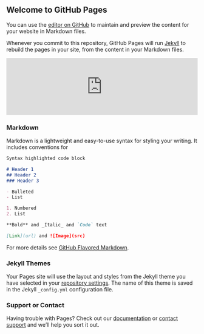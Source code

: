 ## Welcome to GitHub Pages

You can use the [editor on GitHub](https://github.com/stephenhalstead/stephenhalstead.github.io/edit/master/README.md) to maintain and preview the content for your website in Markdown files.

Whenever you commit to this repository, GitHub Pages will run [Jekyll](https://jekyllrb.com/) to rebuild the pages in your site, from the content in your Markdown files.

<iframe width="100%" height="width" scrolling="no" frameborder="no" src="https://fusiontables.google.com/embedviz?q=select+col12+from+136Wyba5RlSw3ljeFTc-NhxAA5xx6TGG1WtK7OpQN&amp;viz=MAP&amp;h=false&amp;lat=10.890244756022994&amp;lng=-85.46325476081853&amp;t=1&amp;z=11&amp;l=col12&amp;y=3&amp;tmplt=4&amp;hml=TWO_COL_LAT_LNG"></iframe>

### Markdown

Markdown is a lightweight and easy-to-use syntax for styling your writing. It includes conventions for

```markdown
Syntax highlighted code block

# Header 1
## Header 2
### Header 3

- Bulleted
- List

1. Numbered
2. List

**Bold** and _Italic_ and `Code` text

[Link](url) and ![Image](src)
```

For more details see [GitHub Flavored Markdown](https://guides.github.com/features/mastering-markdown/).

### Jekyll Themes

Your Pages site will use the layout and styles from the Jekyll theme you have selected in your [repository settings](https://github.com/stephenhalstead/stephenhalstead.github.io/settings). The name of this theme is saved in the Jekyll `_config.yml` configuration file.

### Support or Contact

Having trouble with Pages? Check out our [documentation](https://help.github.com/categories/github-pages-basics/) or [contact support](https://github.com/contact) and we’ll help you sort it out.
